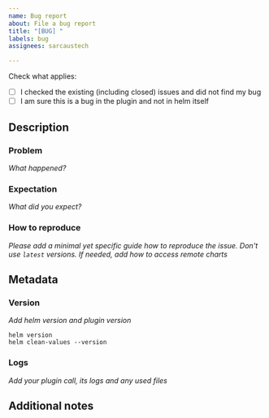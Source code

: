 ```yaml
---
name: Bug report
about: File a bug report
title: "[BUG] "
labels: bug
assignees: sarcaustech

---
```


Check what applies:
- [ ] I checked the existing (including closed) issues and did not find my bug
- [ ] I am sure this is a bug in the plugin and not in helm itself

## Description
### Problem
*What happened?*

### Expectation
*What did you expect?*

### How to reproduce
*Please add a minimal yet specific guide how to reproduce the issue. Don't use `latest` versions. If needed, add how to access remote charts*

## Metadata

### Version
*Add helm version and plugin version*
```console
helm version
helm clean-values --version
```

### Logs
*Add your plugin call, its logs and any used files*

## Additional notes
